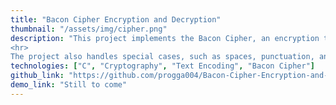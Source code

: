 ```yaml
---
title: "Bacon Cipher Encryption and Decryption"
thumbnail: "/assets/img/cipher.png"
description: "This project implements the Bacon Cipher, an encryption technique that encodes messages using a binary-based cipher system. The project includes both encryption and decryption functions, where each letter of the plaintext is converted into a binary string, and then used to encode the ciphertext by manipulating the case of letters. The decryption process involves reading the encoded message, converting the binary sequences back into their corresponding letters, and reconstructing the original plaintext. 
<hr>
The project also handles special cases, such as spaces, punctuation, and numbers, ensuring the accurate reconstruction of messages. It's a great demonstration of classical cryptography and text manipulation."
technologies: ["C", "Cryptography", "Text Encoding", "Bacon Cipher"]
github_link: "https://github.com/progga004/Bacon-Cipher-Encryption-and-Decryption"
demo_link: "Still to come"
---
```

